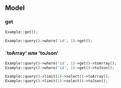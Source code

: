 ## Model

### get

```php
Example::get();

Example::query()->where('id', 1)->get();
 ```  

### `toArray' или 'toJson'

```php
Example::query()->where('id', 1)->get()->toArray();
Example::query()->where('id', 1)->get()->toJson();

Example::query()->limit(1)->select()->toArray();
Example::query()->limit(1)->select()->toJson();
```